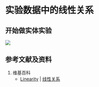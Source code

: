 # 实验数据中的线性关系

## 开始做实体实验

![](/images/实验中需要的多种工具/在坐标系里绘出实验得出的多个数据/实验数据中的线性关系/1a1.jpg)

## 参考文献及资料

1. 维基百科
	- [Linearity](https://en.wikipedia.org/wiki/Linearity) | [线性关系](https://zh.wikipedia.org/wiki/%E7%B7%9A%E6%80%A7%E9%97%9C%E4%BF%82)
